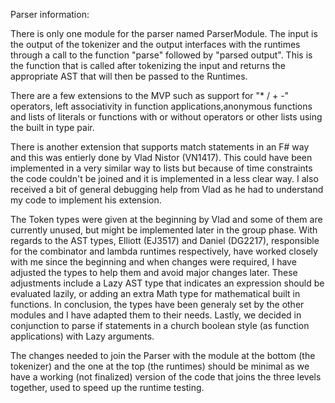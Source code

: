 Parser information:

There is only one module for the parser named ParserModule. The input is the output of the tokenizer and the output interfaces with the runtimes through a call to the function "parse" followed by "parsed output". This is the function that is called after tokenizing the input and returns the appropriate AST that will then be passed to the Runtimes. 

There are a few extensions to the MVP such as support for "* / + -" operators, left associativity in function applications,anonymous functions and lists of literals or functions with or without operators or other lists using the built in type pair. 

There is another extension that supports match statements in an F# way and this was entierly done by Vlad Nistor (VN1417). This could have been implemented in a very similar way to lists but because of time constraints the code couldn't be joined and it is implemented in a less clear way. I also received a bit of general debugging help from Vlad as he had to understand my code to implement his extension. 

The Token types were given at the beginning by Vlad and some of them are currently unused, but might be implemented later in the group phase. With regards to the AST types, Elliott (EJ3517) and Daniel (DG2217), responsible for the combinator and lambda runtimes respectively, have worked closely with me since the beginning and when changes were required, I have adjusted the types to help them and avoid major changes later. These adjustments include a Lazy AST type that indicates an expression should be evaluated lazily, or adding an extra Math type for mathematical built in functions. In conclusion, the types have been generaly set by the other modules and I have adapted them to their needs. Lastly, we decided in conjunction to parse if statements in a church boolean style (as function applications) with Lazy arguments. 

The changes needed to join the Parser with the module at the bottom (the tokenizer) and the one at the top (the runtimes) should be minimal as we have a working (not finalized) version of the code that joins the three levels together, used to speed up the runtime testing. 
